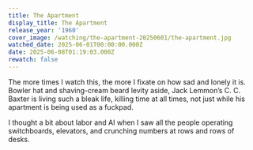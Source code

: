 ```yaml
---
title: The Apartment
display_title: The Apartment
release_year: '1960'
cover_image: /watching/the-apartment-20250601/the-apartment.jpg
watched_date: 2025-06-01T00:00:00.000Z
date: 2025-06-08T01:19:03.000Z
rewatch: false
---
```

The more times I watch this, the more I fixate on how sad and lonely it is. Bowler hat and shaving-cream beard levity aside, Jack Lemmon’s C. C. Baxter is living such a bleak life, killing time at all times, not just while his apartment is being used as a fuckpad.

I thought a bit about labor and AI when I saw all the people operating switchboards, elevators, and crunching numbers at rows and rows of desks.
